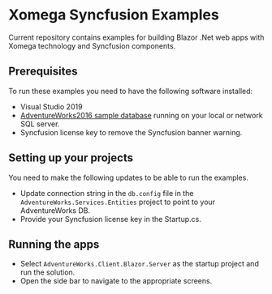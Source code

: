 # Xomega Syncfusion Examples
Current repository contains examples for building Blazor .Net web apps with Xomega technology and Syncfusion components.

## Prerequisites
To run these examples you need to have the following software installed:
- Visual Studio 2019
- [AdventureWorks2016 sample database](https://github.com/Microsoft/sql-server-samples/releases/download/adventureworks/AdventureWorks2016.bak) running on your local or network SQL server.
- Syncfusion license key to remove the Syncfusion banner warning.

## Setting up your projects
You need to make the following updates to be able to run the examples.
- Update connection string in the `db.config` file in the `AdventureWorks.Services.Entities` project to point to your AdventureWorks DB.
- Provide your Syncfusion license key in the Startup.cs.

## Running the apps
- Select `AdventureWorks.Client.Blazor.Server` as the startup project and run the solution.
- Open the side bar to navigate to the appropriate screens.

